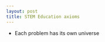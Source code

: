 ```yaml
---
layout: post
title: STEM Education axioms
---
```

* Each problem has its own universe
<!--stackedit_data:
eyJoaXN0b3J5IjpbLTEwODk5NTI3MTEsLTczNjI2MDI1Ml19
-->